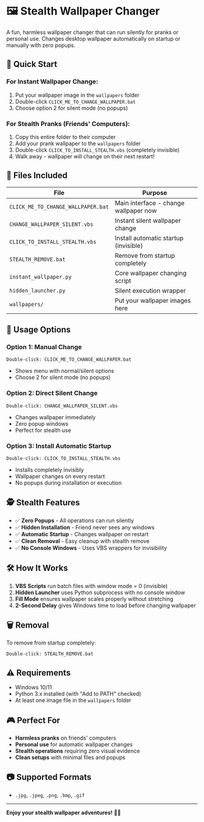 # 🖼️ Stealth Wallpaper Changer

A fun, harmless wallpaper changer that can run silently for pranks or personal use. Changes desktop wallpaper automatically on startup or manually with zero popups.

## 🚀 Quick Start

### **For Instant Wallpaper Change:**
1. Put your wallpaper image in the `wallpapers` folder
2. Double-click `CLICK_ME_TO_CHANGE_WALLPAPER.bat`
3. Choose option 2 for silent mode (no popups)

### **For Stealth Pranks (Friends' Computers):**
1. Copy this entire folder to their computer
2. Add your prank wallpaper to the `wallpapers` folder  
3. Double-click `CLICK_TO_INSTALL_STEALTH.vbs` (completely invisible)
4. Walk away - wallpaper will change on their next restart!

## 📁 Files Included

| File | Purpose |
|------|---------|
| `CLICK_ME_TO_CHANGE_WALLPAPER.bat` | Main interface - change wallpaper now |
| `CHANGE_WALLPAPER_SILENT.vbs` | Instant silent wallpaper change |
| `CLICK_TO_INSTALL_STEALTH.vbs` | Install automatic startup (invisible) |
| `STEALTH_REMOVE.bat` | Remove from startup completely |
| `instant_wallpaper.py` | Core wallpaper changing script |
| `hidden_launcher.py` | Silent execution wrapper |
| `wallpapers/` | Put your wallpaper images here |

## 🎯 Usage Options

### **Option 1: Manual Change**
```
Double-click: CLICK_ME_TO_CHANGE_WALLPAPER.bat
```
- Shows menu with normal/silent options
- Choose 2 for silent mode (no popups)

### **Option 2: Direct Silent Change**
```
Double-click: CHANGE_WALLPAPER_SILENT.vbs
```
- Changes wallpaper immediately
- Zero popup windows
- Perfect for stealth use

### **Option 3: Install Automatic Startup**
```
Double-click: CLICK_TO_INSTALL_STEALTH.vbs
```
- Installs completely invisibly
- Wallpaper changes on every restart
- No popups during installation or execution

## 🕵️ Stealth Features

- ✅ **Zero Popups** - All operations can run silently
- ✅ **Hidden Installation** - Friend never sees any windows
- ✅ **Automatic Startup** - Changes wallpaper on restart
- ✅ **Clean Removal** - Easy cleanup with stealth remove
- ✅ **No Console Windows** - Uses VBS wrappers for invisibility

## 🛠️ How It Works

1. **VBS Scripts** run batch files with window mode = 0 (invisible)
2. **Hidden Launcher** uses Python subprocess with no console window
3. **Fill Mode** ensures wallpaper scales properly without stretching
4. **2-Second Delay** gives Windows time to load before changing wallpaper

## 🗑️ Removal

To remove from startup completely:
```
Double-click: STEALTH_REMOVE.bat
```

## ⚠️ Requirements

- Windows 10/11
- Python 3.x installed (with "Add to PATH" checked)
- At least one image file in the `wallpapers` folder

## 🎮 Perfect For

- **Harmless pranks** on friends' computers
- **Personal use** for automatic wallpaper changes
- **Stealth operations** requiring zero visual evidence
- **Clean setups** with minimal files and popups

## 📷 Supported Formats

- `.jpg`, `.jpeg`, `.png`, `.bmp`, `.gif`

---

**Enjoy your stealth wallpaper adventures!** 🎯✨
